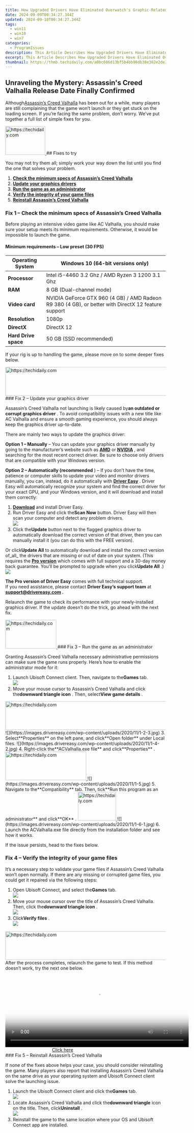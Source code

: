 ```yaml
---
title: How Upgraded Drivers Have Eliminated Overwatch's Graphic-Related Crashing Woes
date: 2024-09-09T00:34:27.344Z
updated: 2024-09-10T00:34:27.344Z
tags:
  - win11
  - win10
  - win7
categories:
  - ProgramIssues
description: This Article Describes How Upgraded Drivers Have Eliminated Overwatch's Graphic-Related Crashing Woes
excerpt: This Article Describes How Upgraded Drivers Have Eliminated Overwatch's Graphic-Related Crashing Woes
thumbnail: https://thmb.techidaily.com/a0bc606d13bf5b4bb98db38e302e2de3fccfa94f74c2f49ef3ec08979e13d4fd.jpg
---
```


## Unraveling the Mystery: Assassin's Creed Valhalla Release Date Finally Confirmed

Although[Assassin’s Creed Valhalla](https://www.epicgames.com/store/en-US/p/assassins-creed-valhalla?epic%5Fcreator%5Fid=28725b529b5346a38a080b6a920aa97a&epic%5Fgame%5Fid=400347196e674de89c23cc2a7f2121db) has been out for a while, many players are still complaining that the game won’t launch or they get stuck on the loading screen. If you’re facing the same problem, don’t worry. We’ve put together a full list of simple fixes for you.

<!-- affiliate ads begin -->
<a href="https://aligracehair.sjv.io/c/5597632/2115911/19272" target="_top" id="2115911">
  <img src="//a.impactradius-go.com/display-ad/19272-2115911" border="0" alt="https://techidaily.com" width="125" height="90"/>
</a>
<img height="0" width="0" src="https://aligracehair.sjv.io/i/5597632/2115911/19272" style="position:absolute;visibility:hidden;" border="0" />
<!-- affiliate ads end -->
## Fixes to try

 You may not try them all; simply work your way down the list until you find the one that solves your problem.

1. **[Check the minimum specs of Assassin’s Creed Valhalla](https://tools.techidaily.com/drivereasy/download/)**
2. [**Update your graphics drivers**](https://tools.techidaily.com/drivereasy/download/)
3. [**Run the game as an administrator**](https://tools.techidaily.com/drivereasy/download/)
4. [**Verify the integrity of your game files**](https://tools.techidaily.com/drivereasy/download/)
5. **[Reinstall Assassin’s Creed Valhalla](https://tools.techidaily.com/drivereasy/download/)**

### Fix 1 – Check the minimum specs of Assassin’s Creed Valhalla

 Before playing an intensive video game like AC Valhalla, you should make sure your setup meets its minimum requirements. Otherwise, it would be impossible to launch the game.

#### Minimum requirements – Low preset (30 FPS)

| **Operating System** | Windows 10 (64-bit versions only)                                                                   |
| -------------------- | --------------------------------------------------------------------------------------------------- |
| **Processor**        | Intel i5-4460 3.2 Ghz / AMD Ryzen 3 1200 3.1 Ghz                                                    |
| **RAM**              | 8 GB (Dual-channel mode)                                                                            |
| **Video card**       | NVIDIA GeForce GTX 960 (4 GB) / AMD Radeon R9 380 (4 GB), or better with DirectX 12 feature support |
| **Resolution**       | 1080p                                                                                               |
| **DirectX**          | DirectX 12                                                                                          |
| **Hard Drive space** | 50 GB (SSD recommended)                                                                             |

 If your rig is up to handling the game, please move on to some deeper fixes below.

<!-- affiliate ads begin -->
<a href="https://appsumo.8odi.net/c/5597632/2130885/7443" target="_top" id="2130885">
  <img src="//a.impactradius-go.com/display-ad/7443-2130885" border="0" alt="https://techidaily.com" width="600" height="90"/>
</a>
<img height="0" width="0" src="https://appsumo.8odi.net/i/5597632/2130885/7443" style="position:absolute;visibility:hidden;" border="0" />
<!-- affiliate ads end -->
### Fix 2 – Update your graphics driver

 Assassin’s Creed Valhalla not launching is likely caused by**an outdated or corrupt graphics driver** . To avoid compatibility issues with a new title like AC Valhalla and ensure a smooth gaming experience, you should always keep the graphics driver up-to-date.

There are mainly two ways to update the graphics driver:

**Option 1 – Manually** – You can update your graphics driver manually by going to the manufacturer’s website such as **[AMD](https://www.amd.com/en/support)**  or **[NVIDIA](https://www.nvidia.com/Download/index.aspx)**  , and searching for the most recent correct driver. Be sure to choose only drivers that are compatible with your Windows version.

**Option 2 – Automatically (recommended** ) – If you don’t have the time, patience or computer skills to update your video and monitor drivers manually, you can, instead, do it automatically with **[Driver Easy](https://tools.techidaily.com/drivereasy/download/)**  . Driver Easy will automatically recognize your system and find the correct driver for your exact GPU, and your Windows version, and it will download and install them correctly:

1. **[Download](https://tools.techidaily.com/drivereasy/download/)**  and install Driver Easy.
2. Run Driver Easy and click the**Scan Now** button. Driver Easy will then scan your computer and detect any problem drivers.  
![](https://images.drivereasy.com/wp-content/uploads/2020/11/de-1-3.jpg)
3. Click the**Update** button next to the flagged graphics driver to automatically download the correct version of that driver, then you can manually install it (you can do this with the FREE version).  

 Or click**Update All** to automatically download and install the correct version of_all_ the drivers that are missing or out of date on your system. (This requires the **[Pro version](https://tools.techidaily.com/drivereasy/download/)**  which comes with full support and a 30-day money back guarantee. You’ll be prompted to upgrade when you click**Update All** .)  
![](https://images.drivereasy.com/wp-content/uploads/2020/11/de-2-4.jpg)

**The Pro version of Driver Easy** comes with full technical support.  
 If you need assistance, please contact **Driver Easy’s support team** at **[support@drivereasy.com](https://tools.techidaily.com/drivereasy/download/) .**

 Relaunch the game to check its performance with your newly-installed graphics driver. If the update doesn’t do the trick, go ahead with the next fix.

<!-- affiliate ads begin -->
<a href="https://aligracehair.sjv.io/c/5597632/2115928/19272" target="_top" id="2115928">
  <img src="//a.impactradius-go.com/display-ad/19272-2115928" border="0" alt="https://techidaily.com" width="160" height="90"/>
</a>
<img height="0" width="0" src="https://aligracehair.sjv.io/i/5597632/2115928/19272" style="position:absolute;visibility:hidden;" border="0" />
<!-- affiliate ads end -->
### Fix 3 – Run the game as an administrator

 Granting Assassin’s Creed Valhalla necessary administrative permissions can make sure the game runs properly. Here’s how to enable the administrator mode for it:

1. Launch Ubisoft Connect client. Then, navigate to the**Games** tab.  
![](https://images.drivereasy.com/wp-content/uploads/2020/11/1-1-3.jpg)
2. Move your mouse cursor to Assassin’s Creed Valhalla and click the**downward triangle icon** . Then, select**View game details** .  
<!-- affiliate ads begin -->
<a href="https://appsumo.8odi.net/c/5597632/2123727/7443" target="_top" id="2123727">
  <img src="//a.impactradius-go.com/display-ad/7443-2123727" border="0" alt="https://techidaily.com" width="728" height="90"/>
</a>
<img height="0" width="0" src="https://appsumo.8odi.net/i/5597632/2123727/7443" style="position:absolute;visibility:hidden;" border="0" />
<!-- affiliate ads end -->
![](https://images.drivereasy.com/wp-content/uploads/2020/11/1-2-3.jpg)
3. Select**Properties** on the left pane, and click**Open folder** under Local files.  
![](https://images.drivereasy.com/wp-content/uploads/2020/11/1-4-2.jpg)
4. Right-click the**ACValhalla.exe file** and click**Properties** .  
<!-- affiliate ads begin -->
<a href="https://25home.pxf.io/c/5597632/2123473/16836" target="_top" id="2123473">
  <img src="//a.impactradius-go.com/display-ad/16836-2123473" border="0" alt="https://techidaily.com" width="254" height="90"/>
</a>
<img height="0" width="0" src="https://25home.pxf.io/i/5597632/2123473/16836" style="position:absolute;visibility:hidden;" border="0" />
<!-- affiliate ads end -->
![](https://images.drivereasy.com/wp-content/uploads/2020/11/1-5.jpg)
5. Navigate to the**Compatibility** tab. Then, tick**Run this program as an administrator** and click**OK** .  
<!-- affiliate ads begin -->
<a href="https://aligracehair.sjv.io/c/5597632/2115908/19272" target="_top" id="2115908">
  <img src="//a.impactradius-go.com/display-ad/19272-2115908" border="0" alt="https://techidaily.com" width="120" height="90"/>
</a>
<img height="0" width="0" src="https://aligracehair.sjv.io/i/5597632/2115908/19272" style="position:absolute;visibility:hidden;" border="0" />
<!-- affiliate ads end -->
![](https://images.drivereasy.com/wp-content/uploads/2020/11/1-6-1.jpg)
6. Launch the ACValhalla.exe file directly from the installation folder and see how it works.

If the issue persists, head to the fixes below.

### Fix 4 – Verify the integrity of your game files

 It’s a necessary step to validate your game files if Assassin’s Creed Valhalla won’t open normally. If there are any missing or corrupted game files, you could get it repaired via the following steps:

1. Open Ubisoft Connect, and select the**Games** tab.  
![](https://images.drivereasy.com/wp-content/uploads/2020/11/1-1-4.jpg)
2. Move your mouse cursor over the title of Assassin’s Creed Valhalla. Then, click the**downward triangle icon** .  
![](https://images.drivereasy.com/wp-content/uploads/2020/11/3-1-3.jpg)
3. Click**Verify files** .  
![](https://images.drivereasy.com/wp-content/uploads/2020/11/3-2-2.jpg)

<!-- affiliate ads begin -->
<a href="https://unicoeye.pxf.io/c/5597632/2134492/18498" target="_top" id="2134492">
  <img src="//a.impactradius-go.com/display-ad/18498-2134492" border="0" alt="https://techidaily.com" width="728" height="90"/>
</a>
<img height="0" width="0" src="https://unicoeye.pxf.io/i/5597632/2134492/18498" style="position:absolute;visibility:hidden;" border="0" />
<!-- affiliate ads end -->
 After the process completes, relaunch the game to test. If this method doesn’t work, try the next one below.

<!-- affiliate ads begin -->
<span id="1983545">
					<video width="576" height="240" style="cursor:pointer"
           poster="//a.impactradius-go.com/display-clicktoplayimage/1983545.png"
           onclick="if(!this.playClicked){this.play();this.setAttribute('controls',true);this.playClicked=true;}">
	   <source src="//a.impactradius-go.com/display-ad/22993-1983545">
	   <img src="//a.impactradius-go.com/display-clicktoplayimage/1983545.png" style="border: none; height: 100%; width: 100%; object-fit: contain">
	</video>
	<div style="width:360px;text-align:center"><a href="javascript:window.open(decodeURIComponent('https%3A%2F%2Fhomestyler.sjv.io%2Fc%2F5597632%2F1983545%2F22993'), '_blank');void(0);">Click here</a></div>
</span>
<img height="0" width="0" src="https://imp.pxf.io/i/5597632/1983545/22993" style="position:absolute;visibility:hidden;" border="0" />
<!-- affiliate ads end -->
### Fix 5 – Reinstall Assassin’s Creed Valhalla

 If none of the fixes above helps your case, you should consider reinstalling the game. Many players also report that installing Assassin’s Creed Valhalla on the same drive as your operating system and Ubisoft Connect client solve the launching issue.

1. Launch the Ubisoft Connect client and click the**Games** tab.  
![](https://images.drivereasy.com/wp-content/uploads/2020/11/1-1-5.jpg)
2. Locate Assassin’s Creed Valhalla and click the**downward triangle** icon on the title. Then, click**Uninstall** .  
![](https://images.drivereasy.com/wp-content/uploads/2020/11/6-1-2.jpg)
3. Reinstall the game to the same location where your OS and Ubisoft Connect app are installed.
<!-- affiliate ads begin -->
<span id="2135472">
					<video width="864" height="1536" style="cursor:pointer"
           poster="//a.impactradius-go.com/display-clicktoplayimage/2135472.png"
           onclick="if(!this.playClicked){this.play();this.setAttribute('controls',true);this.playClicked=true;}">
	   <source src="//a.impactradius-go.com/display-ad/18498-2135472">
	   <img src="//a.impactradius-go.com/display-clicktoplayimage/2135472.png" style="border: none; height: 100%; width: 100%; object-fit: contain">
	</video>
	<div style="width:540px;text-align:center"><a href="javascript:window.open(decodeURIComponent('https%3A%2F%2Funicoeye.pxf.io%2Fc%2F5597632%2F2135472%2F18498'), '_blank');void(0);">Click here</a></div>
</span>
<img height="0" width="0" src="https://imp.pxf.io/i/5597632/2135472/18498" style="position:absolute;visibility:hidden;" border="0" />
<!-- affiliate ads end -->

 The Assassin’s Creed Valhalla not launching issue should be resolved after the fresh reinstallation.

 If you still fail to open the game and get a specific**Unable to initialize graphics system** error, you could refer to this guide for more troubleshooting methods: **[ \[Solved\] Unable to Initialize Graphics System](https://tools.techidaily.com/drivereasy/download/)**  .

---

 Hopefully you’ll find this post helpful. If you have further questions or suggestions, please feel free to leave a comment below.

* [game crash](https://tools.techidaily.com/drivereasy/download/)

<ins class="adsbygoogle"
     style="display:block"
     data-ad-format="autorelaxed"
     data-ad-client="ca-pub-7571918770474297"
     data-ad-slot="1223367746"></ins>



<ins class="adsbygoogle"
     style="display:block"
     data-ad-client="ca-pub-7571918770474297"
     data-ad-slot="8358498916"
     data-ad-format="auto"
     data-full-width-responsive="true"></ins>

<span class="atpl-alsoreadstyle">Also read:</span>
<div><ul>
<li><a href="https://facebook-video-content.techidaily.com/new-2024-approved-soar-high-and-stream-straight-dji-drone-techniques-for-facebook-live/"><u>[New] 2024 Approved  Soar High & Stream Straight - DJI Drone Techniques for Facebook Live</u></a></li>
<li><a href="https://facebook-record-videos.techidaily.com/new-in-2024-chuckle-trail-your-guide-to-hilarious-online-stars/"><u>[New] In 2024, Chuckle Trail  Your Guide to Hilarious Online Stars</u></a></li>
<li><a href="https://youtube-data.techidaily.com/n-2024-transform-your-youtube-presence-effortlessly/"><u>[New] In 2024, Transform Your YouTube Presence Effortlessly</u></a></li>
<li><a href="https://article-knowledge.techidaily.com/updated-2024-approved-elite-drones-awaiting-purchase/"><u>[Updated] 2024 Approved  Elite Drones Awaiting Purchase</u></a></li>
<li><a href="https://facebook-video-content.techidaily.com/updated-bring-your-beat-to-facebook-ios-and-android-edition-for-2024/"><u>[Updated] Bring Your Beat to Facebook - iOS & Android Edition for 2024</u></a></li>
<li><a href="https://facebook-videos.techidaily.com/updated-capture-and-save-fb-videos-on-windows-mac/"><u>[Updated] Capture and Save FB Videos on Windows, Mac</u></a></li>
<li><a href="https://desktop-recording.techidaily.com/updated-in-2024-apple-device-exclusive-reviews-top-voice-recorders-unveiled/"><u>[Updated] In 2024, Apple Device Exclusive Reviews  Top Voice Recorders Unveiled</u></a></li>
<li><a href="https://facebook-video-content.techidaily.com/updated-the-path-to-profitable-fb-animation-ad-success-stories/"><u>[Updated] The Path to Profitable FB Animation Ad Success Stories</u></a></li>
<li><a href="https://article-helps.techidaily.com/updated-unveiling-major-modifications-in-windows-movie-maker/"><u>[Updated] Unveiling Major Modifications in Windows Movie Maker</u></a></li>
<li><a href="https://extra-tips.techidaily.com/2024-approved-charting-the-course-of-viral-stocks-and-stories/"><u>2024 Approved  Charting the Course of Viral Stocks & Stories</u></a></li>
<li><a href="https://youtube-stream.techidaily.com/2024-approved-mind-matters-top-educational-youtube-picks/"><u>2024 Approved  Mind Matters  Top Educational YouTube Picks</u></a></li>
<li><a href="https://sim-unlock.techidaily.com/easily-unlock-your-honor-x9b-device-sim-by-drfone-android/"><u>Easily Unlock Your Honor X9b Device SIM</u></a></li>
<li><a href="https://program-issues.techidaily.com/effective-solutions-for-resolving-frequent-palworld-game-crashes-on-your-desktop/"><u>Effective Solutions for Resolving Frequent PalWorld Game Crashes on Your Desktop</u></a></li>
<li><a href="https://tech-revival.techidaily.com/expert-insights-protecting-your-apple-device-from-potential-risks-of-chatgpt-apps-in-the-mac-store/"><u>Expert Insights: Protecting Your Apple Device From Potential Risks of ChatGPT Apps in the Mac Store</u></a></li>
<li><a href="https://facebook-video-recording.techidaily.com/in-2024-2023-how-to-watch-facebook-live/"><u>In 2024, 2023 | How to Watch Facebook Live?</u></a></li>
<li><a href="https://visual-screen-recording.techidaily.com/in-2024-high-ranking-top-5-quick-screen-recorders/"><u>In 2024, High Ranking - Top 5 Quick Screen Recorders</u></a></li>
<li><a href="https://screen-mirror.techidaily.com/in-2024-how-to-mirror-your-vivo-y100-screen-to-pc-with-chromecast-drfone-by-drfone-android/"><u>In 2024, How to Mirror Your Vivo Y100 Screen to PC with Chromecast | Dr.fone</u></a></li>
<li><a href="https://youtube-stream.techidaily.com/in-2024-purchase-pitfalls-steering-clear-from-the-seduction-of-false-subscribers/"><u>In 2024, Purchase Pitfalls  Steering Clear From the Seduction of False Subscribers</u></a></li>
<li><a href="https://extra-skills.techidaily.com/in-2024-smilesliceart-funnyphotofacility/"><u>In 2024, SmileSliceArt  FunnyPhotoFacility</u></a></li>
<li><a href="https://buynow-help.techidaily.com/in-depth-cyberpunk-2077-assessment-a-work-in-progress-yet-brimming-with-potential/"><u>In-Depth Cyberpunk 2077 Assessment: A Work in Progress Yet Brimming with Potential</u></a></li>
<li><a href="https://video-ai-editor.techidaily.com/new-2024-approved-kinemaster-for-mac-a-step-by-step-installation-guide/"><u>New 2024 Approved KineMaster for Mac A Step-by-Step Installation Guide</u></a></li>
<li><a href="https://video-ai-editor.techidaily.com/new-2024-approved-unleash-the-chaos-the-best-free-online-glitch-effect-makers/"><u>New 2024 Approved Unleash the Chaos The Best Free Online Glitch Effect Makers</u></a></li>
<li><a href="https://video-ai-editor.techidaily.com/new-beginners-guide-10-best-cartoon-makers-for-web-and-desktop/"><u>New Beginners Guide 10 Best Cartoon Makers for Web and Desktop</u></a></li>
<li><a href="https://video-ai-editor.techidaily.com/new-editing-audio-like-a-pro-fcp-tutorial-and-tips/"><u>New Editing Audio Like a Pro FCP Tutorial and Tips</u></a></li>
<li><a href="https://video-ai-editor.techidaily.com/new-film-like-a-pro-a-beginners-guide-to-high-quality-video-production-for-2024/"><u>New Film Like a Pro A Beginners Guide to High-Quality Video Production for 2024</u></a></li>
<li><a href="https://video-ai-editor.techidaily.com/new-in-2024-no-watermark-no-problem-7-best-video-merger-software/"><u>New In 2024, No Watermark, No Problem 7 Best Video Merger Software</u></a></li>
<li><a href="https://video-ai-editor.techidaily.com/new-in-2024-top-rated-online-video-ad-makers/"><u>New In 2024, Top-Rated Online Video Ad Makers</u></a></li>
<li><a href="https://video-ai-editor.techidaily.com/new-in-2024-transform-into-a-cartoon-16-essential-apps-for-mobile/"><u>New In 2024, Transform Into a Cartoon 16 Essential Apps for Mobile</u></a></li>
<li><a href="https://video-ai-editor.techidaily.com/new-in-2024-unlock-your-creativity-top-movie-making-software-for-home-dvds/"><u>New In 2024, Unlock Your Creativity Top Movie Making Software for Home DVDs</u></a></li>
<li><a href="https://video-ai-editor.techidaily.com/new-jaycut-for-beginners-learn-how-to-edit-videos-online-for-free/"><u>New Jaycut for Beginners Learn How to Edit Videos Online for Free</u></a></li>
<li><a href="https://video-ai-editor.techidaily.com/new-say-goodbye-to-crashes-optimizing-final-cut-pro-x-performance/"><u>New Say Goodbye to Crashes Optimizing Final Cut Pro X Performance</u></a></li>
<li><a href="https://techidaily.com/simple-ways-to-get-recent-calls-back-from-tecno-spark-20-proplus-by-fonelab-android-recover-call-logs/"><u>Simple ways to get recent calls back from Tecno Spark 20 Pro+</u></a></li>
<li><a href="https://desktop-recording.techidaily.com/streamline-your-video-capture-with-macbook-cam-settings/"><u>Streamline Your Video Capture with MacBook Cam Settings</u></a></li>
<li><a href="https://extra-information.techidaily.com/the-docu-script-writers-guide/"><u>The Docu-Script Writer's Guide</u></a></li>
<li><a href="https://video-ai-editor.techidaily.com/top-budget-friendly-video-editors/"><u>Top Budget-Friendly Video Editors</u></a></li>
<li><a href="https://ai-video-apps.techidaily.com/unleash-creativity-10-top-public-domain-image-sources-for-2024/"><u>Unleash Creativity 10 Top Public Domain Image Sources for 2024</u></a></li>
<li><a href="https://video-ai-editor.techidaily.com/unleash-your-creativity-top-stop-motion-apps-for-ios-and-android-devices/"><u>Unleash Your Creativity Top Stop Motion Apps for iOS and Android Devices</u></a></li>
<li><a href="https://video-ai-editor.techidaily.com/updated-2024-approved-are-you-thinking-about-whether-or-not-you-should-get-your-hands-on-a-vn-video-editor-for-mac-read-the-article-to-know-about-the-vn-vid/"><u>Updated 2024 Approved Are You Thinking About Whether or Not You Should Get Your Hands on a VN Video Editor for Mac? Read the Article to Know About the VN Video Editors Unique Features and some of Its Alternatives</u></a></li>
<li><a href="https://video-ai-editor.techidaily.com/updated-2024-approved-from-camera-to-screen-how-to-edit-nikon-video-files-like-a-pro/"><u>Updated 2024 Approved From Camera to Screen How to Edit Nikon Video Files Like a Pro</u></a></li>
<li><a href="https://video-ai-editor.techidaily.com/updated-bringing-your-sony-camcorder-videos-to-life-advanced-editing-techniques-for-2024/"><u>Updated Bringing Your Sony Camcorder Videos to Life Advanced Editing Techniques for 2024</u></a></li>
<li><a href="https://video-ai-editor.techidaily.com/updated-in-2024-mobile-video-makers-with-a-beat-the-best-apps-for-android-and-iphone/"><u>Updated In 2024, Mobile Video Makers with a Beat The Best Apps for Android and iPhone</u></a></li>
<li><a href="https://video-ai-editor.techidaily.com/updated-mastering-compressor-a-step-by-step-guide-for-fcpx-users-for-2024/"><u>Updated Mastering Compressor A Step-by-Step Guide for FCPX Users for 2024</u></a></li>
<li><a href="https://video-ai-editor.techidaily.com/updated-say-goodbye-to-watermarks-filmora-removal-techniques/"><u>Updated Say Goodbye to Watermarks Filmora Removal Techniques</u></a></li>
<li><a href="https://video-ai-editor.techidaily.com/updated-should-you-choose-vn-video-editor-pro-for-your-video-editing-needs-in-2024/"><u>Updated Should You Choose VN Video Editor Pro for Your Video Editing Needs, In 2024</u></a></li>
<li><a href="https://video-ai-editor.techidaily.com/updated-the-best-of-both-worlds-top-free-and-paid-android-video-editors/"><u>Updated The Best of Both Worlds Top Free and Paid Android Video Editors</u></a></li>
<li><a href="https://video-ai-editor.techidaily.com/updated-top-5-best-free-mov-video-joiners-for-2024/"><u>Updated Top 5 Best Free MOV Video Joiners for 2024</u></a></li>
<li><a href="https://video-ai-editor.techidaily.com/updated-top-rated-mp4-video-property-editors/"><u>Updated Top-Rated MP4 Video Property Editors</u></a></li>
<li><a href="https://video-ai-editor.techidaily.com/windows-8-flv-editor-a-user-friendly-video-editing-solution-for-2024/"><u>Windows 8 FLV Editor A User-Friendly Video Editing Solution for 2024</u></a></li>
</ul></div>
